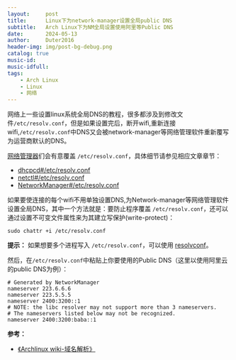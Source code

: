 ```yaml
---
layout:     post
title:      Linux下为network-manager设置全局public DNS
subtitle:   Arch Linux下为NM全局设置使用阿里等Public DNS
date:       2024-05-13
author:     Duter2016
header-img: img/post-bg-debug.png
catalog: true
music-id: 
music-idfull: 
tags:
    - Arch Linux
    - Linux
    - 网络
---
```


网络上一些设置linux系统全局DNS的教程，很多都涉及到修改文件`/etc/resolv.conf`，但是如果设置完后，断开wifi,重新连接wifi,`/etc/resolv.conf`中DNS又会被network-manager等网络管理软件重新覆写为运营商默认的DNS。

[网络管理器](https://wiki.archlinuxcn.org/wiki/Network_manager)们会有意覆盖 `/etc/resolv.conf`，具体细节请参见相应文章章节：

+ [dhcpcd#/etc/resolv.conf](https://wiki.archlinuxcn.org/wiki/Dhcpcd#/etc/resolv.conf)
+ [netctl#/etc/resolv.conf](https://wiki.archlinuxcn.org/wiki/Netctl#/etc/resolv.conf)
+ [NetworkManager#/etc/resolv.conf](https://wiki.archlinuxcn.org/wiki/NetworkManager#/etc/resolv.conf)

如果要使连接的每个wifi不用单独设置DNS,为Network-manager等网络管理软件设置全局DNS，其中一个方法就是：要防止程序覆盖 `/etc/resolv.conf`，还可以通过设置不可变文件属性来为其建立写保护(write-protect)：

```
sudo chattr +i /etc/resolv.conf
```

**提示：** 如果想要多个进程写入 `/etc/resolv.conf`，可以使用 [resolvconf](https://wiki.archlinuxcn.org/wzh/index.php?title=Resolvconf&action=edit&redlink=1 "Resolvconf（页面不存在）")。

然后，在`/etc/resolv.conf`中粘贴上你要使用的Public DNS（这里以使用阿里云的public DNS为例）：

```
# Generated by NetworkManager
nameserver 223.6.6.6
nameserver 223.5.5.5
nameserver 2400:3200::1
# NOTE: the libc resolver may not support more than 3 nameservers.
# The nameservers listed below may not be recognized.
nameserver 2400:3200:baba::1
```

**参考：**
* [《Archlinux wiki-域名解析》](https://wiki.archlinuxcn.org/wiki/%E5%9F%9F%E5%90%8D%E8%A7%A3%E6%9E%90)